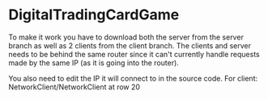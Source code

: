 # DigitalTradingCardGame

To make it work you have to download both the server from the server branch as well as 2 clients from the client branch. The clients and server needs to be behind the same router since it can't currently handle requests made by the same IP (as it is going into the router).

You also need to edit the IP it will connect to in the source code. For client: NetworkClient/NetworkClient at row 20
 
